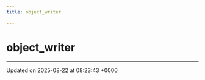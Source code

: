 ```yaml
---
title: object_writer

---
```


# object_writer





-------------------------------

Updated on 2025-08-22 at 08:23:43 +0000